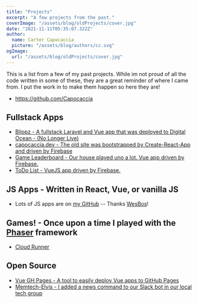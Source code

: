 ```yaml
---
title: "Projects"
excerpt: "A few projects from the past."
coverImage: "/assets/blog/oldProjects/cover.jpg"
date: "2021-11-11T05:35:07.322Z"
author:
  name: Carter Capocaccia
  picture: "/assets/blog/authors/cc.svg"
ogImage:
  url: "/assets/blog/oldProjects/cover.jpg"
---
```


This is a list from a few of my past projects. While im not proud of all the code written in some of these, they are a great reminder of where I came from. I put the work in to make them happen so here they are!

- https://github.com/Capocaccia

## Fullstack Apps

- [Blippz - A fullstack Laravel and Vue app that was deployed to Digital Ocean - (No Longer Live)](https://github.com/Capocaccia/blippz)
- [capocaccia.dev - The old site was bootstrapped by Create-React-App and driven by Firebase](https://github.com/Capocaccia/carterCapo/tree/react)
- [Game Leaderboard - Our house played uno a lot. Vue app driven by Firebase.](https://capocaccia.github.io/gameLeaderboard/#/)
- [ToDo List - VueJS app driven by Firebase.](https://capocaccia.github.io/toDoList/)

## JS Apps - Written in React, Vue, or vanilla JS

- Lots of JS apps are on [my GitHub](https://github.com/Capocaccia)
  -- Thanks [WesBos](https://javascript30.com/)!

## Games! - Once upon a time I played with the [Phaser](https://phaser.io/) framework
- [Cloud Runner](http://capocaccia.github.io/CloudRunner/) 

## Open Source

- [Vue GH Pages - A tool to easily deploy Vue apps to GitHub Pages](https://github.com/KieferSivitz/vue-gh-pages)
- [Memtech-Elvis - I added a news command to our Slack bot in our local tech group](https://github.com/memtech/memtech-elvis/commit/3fc45d8876c0b64eabcd227a196ffdf5f7c55507)
